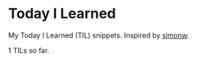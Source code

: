 # Today I Learned

My Today I Learned (TIL) snippets. Inspired by [simonw](https://github.com/simonw/til).

<!-- count starts -->1<!-- count ends --> TILs so far.

<!-- index starts -->
<!-- index ends -->